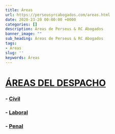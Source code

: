 ```yaml
---
title: Áreas
url: https://perseusyrcabogados.com/areas.html
date: 2020-23-20 00:00:00 +0000
categories: []
description: Áreas de Perseus & RC Abogados
banner_image: ""
sub_heading: Áreas de Perseus & RC Abogados
tags:
- Áreas
slug: ''
keywords: Áreas
---
```


<h1><a href="https://perseusyrcabogados.com/areas.html" title="ÁREAS DEL DESPACHO">ÁREAS DEL DESPACHO</a></h1>

### - [Civil](https://perseusyrcabogados.com/civil.html "- Civil")
   
### - [Laboral](https://perseusyrcabogados.com/laboral.html "Laboral")

### - [Penal](https://perseusyrcabogados.com/penal.html "Penal")

